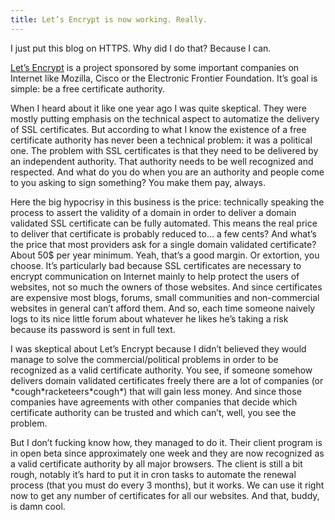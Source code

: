 ```yaml
---
title: Let’s Encrypt is now working. Really.
---
```


I just put this blog on HTTPS. Why did I do that? Because I can.

[Let’s Encrypt](https://letsencrypt.org/) is a project sponsored by some important companies on Internet like Mozilla, Cisco or the Electronic Frontier Foundation. It’s goal is simple: be a free certificate authority.

When I heard about it like one year ago I was quite skeptical. They were mostly putting emphasis on the technical aspect to automatize the delivery of SSL certificates. But according to what I know the existence of a free certificate authority has never been a technical problem: it was a political one. The problem with SSL certificates is that they need to be delivered by an independent authority. That authority needs to be well recognized and respected. And what do you do when you are an authority and people come to you asking to sign something? You make them pay, always.

Here the big hypocrisy in this business is the price: technically speaking the process to assert the validity of a domain in order to deliver a domain validated SSL certificate can be fully automated. This means the real price to deliver that certificate is probably reduced to… a few cents? And what’s the price that most providers ask for a single domain validated certificate? About 50$ per year minimum. Yeah, that’s a good margin. Or extortion, you choose. It’s particularly bad because SSL certificates are necessary to encrypt communication on Internet mainly to help protect the users of websites, not so much the owners of those websites. And since certificates are expensive most blogs, forums, small communities and non-commercial websites in general can’t afford them. And so, each time someone naively logs to its nice little forum about whatever he likes he’s taking a risk because its password is sent in full text.

I was skeptical about Let’s Encrypt because I didn’t believed they would manage to solve the commercial/political problems in order to be recognized as a valid certificate authority. You see, if someone somehow delivers domain validated certificates freely there are a lot of companies (or \*cough\*racketeers\*cough\*) that will gain less money. And since those companies have agreements with other companies that decide which certificate authority can be trusted and which can’t, well, you see the problem.

But I don’t fucking know how, they managed to do it. Their client program is in open beta since approximately one week and they are now recognized as a valid certificate authority by all major browsers. The client is still a bit rough, notably it’s hard to put it in cron tasks to automate the renewal process (that you must do every 3 months), but it works. We can use it right now to get any number of certificates for all our websites. And that, buddy, is damn cool.
